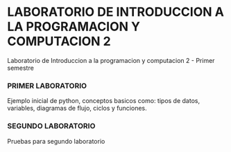 # LABORATORIO DE INTRODUCCION A LA PROGRAMACION Y COMPUTACION 2
Laboratorio de Introduccion a la programacion y computacion 2 - Primer semestre

### PRIMER LABORATORIO
Ejemplo inicial de python, conceptos basicos como: tipos de datos, variables, diagramas de flujo, ciclos y funciones.

### SEGUNDO LABORATORIO
Pruebas para segundo laboratorio